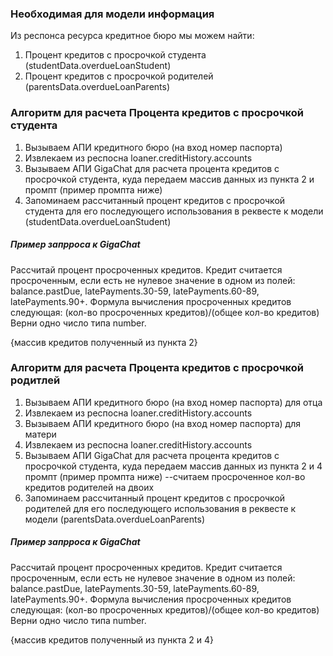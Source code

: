 ### Необходимая для модели информация
Из респонса ресурса кредитное бюро мы можем найти:
1.  Процент кредитов с просрочкой студента (studentData.overdueLoanStudent)
2.  Процент кредитов с просрочкой родителей (parentsData.overdueLoanParents)

### Алгоритм для расчета Процента кредитов с просрочкой студента
1. Вызываем АПИ кредитного бюро (на вход номер паспорта)
2. Извлекаем из респосна loaner.creditHistory.accounts
3. Вызываем АПИ GigaChat для расчета процента кредитов с просрочкой студента, куда передаем массив данных из пункта 2 и промпт (пример промпта ниже)
4. Запоминаем рассчитанный процент кредитов с просрочкой студента для его последующего использования в реквесте к модели (studentData.overdueLoanStudent)

##### Пример запрроса к GigaChat
Рассчитай процент просроченных кредитов.
Кредит считается просроченным, если есть не нулевое значение в одном из полей: balance.pastDue, latePayments.30-59, latePayments.60-89, latePayments.90+.
Формула вычисления просроченных кредитов следующая: (кол-во просроченных кредитов)/(общее кол-во кредитов)
Верни одно число типа number.

{массив кредитов полученный из пункта 2}


### Алгоритм для расчета Процента кредитов с просрочкой родитлей
1. Вызываем АПИ кредитного бюро (на вход номер паспорта) для отца
2. Извлекаем из респосна loaner.creditHistory.accounts
3. Вызываем АПИ кредитного бюро (на вход номер паспорта) для матери
4. Извлекаем из респосна loaner.creditHistory.accounts
5. Вызываем АПИ GigaChat для расчета процента кредитов с просрочкой студента, куда передаем массив данных из пункта 2 и 4 промпт (пример промпта ниже) --считаем просроченное кол-во кредитов родителей на двоих
6. Запоминаем рассчитанный процент кредитов с просрочкой родителей для его последующего использования в реквесте к модели (parentsData.overdueLoanParents)

##### Пример запрроса к GigaChat
Рассчитай процент просроченных кредитов.
Кредит считается просроченным, если есть не нулевое значение в одном из полей: balance.pastDue, latePayments.30-59, latePayments.60-89, latePayments.90+.
Формула вычисления просроченных кредитов следующая: (кол-во просроченных кредитов)/(общее кол-во кредитов)
Верни одно число типа number.

{массив кредитов полученный из пункта 2 и 4}